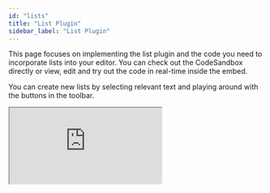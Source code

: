 ```yaml
---
id: "lists"
title: "List Plugin"
sidebar_label: "List Plugin"
---
```


This page focuses on implementing the list plugin and the code you need to incorporate lists into your editor. You can check out the CodeSandbox directly or view, edit and try out the code in real-time inside the embed. 

You can create new lists by selecting relevant text and playing around with the buttons in the toolbar. 

<iframe src="https://codesandbox.io/embed/lexical-list-plugin-example-00d642?fontsize=14&hidenavigation=1&module=/src/Editor.js,/src/plugins/ListToolbar.tsx&theme=dark&view=split"
     style={{width:100+"%", height:700+"px", border:0, "border-radius": 4+"px", overflow:"hidden"}}
     title="lexical-plain-text-example (forked)"
     allow="accelerometer; ambient-light-sensor; camera; encrypted-media; geolocation; gyroscope; hid; microphone; midi; payment; usb; vr; xr-spatial-tracking"
     sandbox="allow-forms allow-modals allow-popups allow-presentation allow-same-origin allow-scripts"
></iframe>